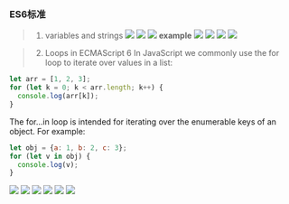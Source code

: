 ### ES6标准 

> 1. variables and strings
![](img/2020-04-03-20-26-07.png)
![](img/2020-04-03-20-26-47.png)
![](img/2020-04-03-20-27-13.png)
**example**
![](img/2020-04-03-20-39-28.png)
![](img/2020-04-03-20-42-29.png)
![](img/2020-04-03-20-49-35.png)
![](img/2020-04-03-20-49-51.png)

> 2. Loops in ECMAScript 6
In JavaScript we commonly use the for loop to iterate over values in a list:
```javascript
let arr = [1, 2, 3];
for (let k = 0; k < arr.length; k++) {
  console.log(arr[k]);
}
```
The for...in loop is intended for iterating over the enumerable keys of an object.
For example:
```javascript
let obj = {a: 1, b: 2, c: 3};
for (let v in obj) {
  console.log(v);
}
```

![](img/2020-04-03-20-55-30.png)
![](img/2020-04-03-20-55-42.png)
![](img/2020-04-03-20-57-36.png)
![](img/2020-04-03-20-57-49.png)
![](img/2020-04-03-20-58-16.png)
![](img/2020-04-03-21-03-34.png)
